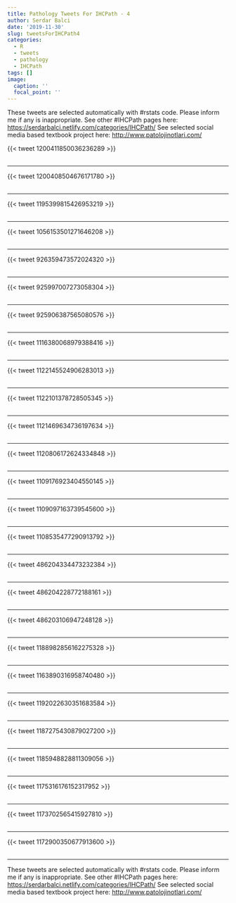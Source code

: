 ```yaml
---
title: Pathology Tweets For IHCPath - 4
author: Serdar Balci
date: '2019-11-30'
slug: tweetsForIHCPath4
categories:
  - R
  - tweets
  - pathology
  - IHCPath
tags: []
image:
  caption: ''
  focal_point: ''
---
```



These tweets are selected automatically with #rstats code. Please inform me if any is inappropriate.
See other #IHCPath pages here: https://serdarbalci.netlify.com/categories/IHCPath/ 
See selected social media based textbook project here: http://www.patolojinotlari.com/

{{< tweet 1200411850036236289 >}}
<br>
<br>
<hr>
{{< tweet 1200408504676171780 >}}
<br>
<br>
<hr>
{{< tweet 1195399815426953219 >}}
<br>
<br>
<hr>
{{< tweet 1056153501271646208 >}}
<br>
<br>
<hr>
{{< tweet 926359473572024320 >}}
<br>
<br>
<hr>
{{< tweet 925997007273058304 >}}
<br>
<br>
<hr>
{{< tweet 925906387565080576 >}}
<br>
<br>
<hr>
{{< tweet 1116380068979388416 >}}
<br>
<br>
<hr>
{{< tweet 1122145524906283013 >}}
<br>
<br>
<hr>
{{< tweet 1122101378728505345 >}}
<br>
<br>
<hr>
{{< tweet 1121469634736197634 >}}
<br>
<br>
<hr>
{{< tweet 1120806172624334848 >}}
<br>
<br>
<hr>
{{< tweet 1109176923404550145 >}}
<br>
<br>
<hr>
{{< tweet 1109097163739545600 >}}
<br>
<br>
<hr>
{{< tweet 1108535477290913792 >}}
<br>
<br>
<hr>
{{< tweet 486204334473232384 >}}
<br>
<br>
<hr>
{{< tweet 486204228772188161 >}}
<br>
<br>
<hr>
{{< tweet 486203106947248128 >}}
<br>
<br>
<hr>
{{< tweet 1188982856162275328 >}}
<br>
<br>
<hr>
{{< tweet 1163890316958740480 >}}
<br>
<br>
<hr>
{{< tweet 1192022630351683584 >}}
<br>
<br>
<hr>
{{< tweet 1187275430879027200 >}}
<br>
<br>
<hr>
{{< tweet 1185948828811309056 >}}
<br>
<br>
<hr>
{{< tweet 1175316176152317952 >}}
<br>
<br>
<hr>
{{< tweet 1173702565415927810 >}}
<br>
<br>
<hr>
{{< tweet 1172900350677913600 >}}
<br>
<br>
<hr>


These tweets are selected automatically with #rstats code. Please inform me if any is inappropriate.
See other #IHCPath pages here: https://serdarbalci.netlify.com/categories/IHCPath/ 
See selected social media based textbook project here: http://www.patolojinotlari.com/
